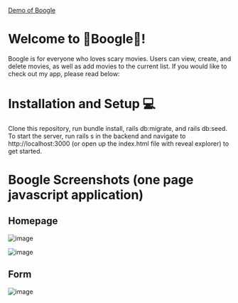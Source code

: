 [Demo of Boogle](https://www.youtube.com/watch?v=enG8KTtPc50w-Ni9Ug/view?usp=sharing)

# Welcome to 👻Boogle👻!

Boogle is for everyone who loves scary movies. Users can view, create, and delete movies, as well as add movies to the current list.  If you would like to check out my app, please read below:


# Installation and Setup 💻

Clone this repository, run bundle install, rails db:migrate, and rails db:seed. To start the server, run rails s in the backend and navigate to http://localhost:3000 (or open up the index.html file with reveal explorer) to get started.

# Boogle Screenshots (one page javascript application)

## Homepage

![image](https://user-images.githubusercontent.com/68069673/150048449-67da1e0e-4822-4a44-9741-3f8c2b8a9a4e.png)

![image](https://user-images.githubusercontent.com/68069673/150048498-8b4f3d37-3639-4756-a122-7b5c64d0caba.png)

## Form

![image](https://user-images.githubusercontent.com/68069673/150048574-cd985c26-32de-4ce6-a764-500b61b82920.png)
